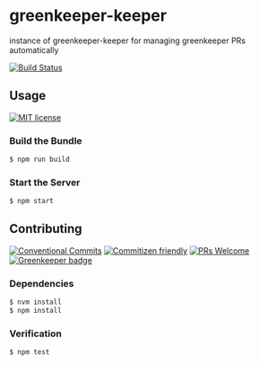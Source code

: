 # greenkeeper-keeper

instance of greenkeeper-keeper for managing greenkeeper PRs automatically

<!-- status badges -->
[![Build Status][ci-badge]][ci-link]

## Usage

<!-- consumer badges -->
[![MIT license][license-badge]][license-link]

### Build the Bundle

```sh
$ npm run build
```

### Start the Server

```sh
$ npm start
```

## Contributing

<!-- contribution badges -->
[![Conventional Commits][commit-convention-badge]][commit-convention-link]
[![Commitizen friendly][commitizen-badge]][commitizen-link]
[![PRs Welcome][PRs-badge]][PRs-link]
[![Greenkeeper badge](https://badges.greenkeeper.io/form8ion/greenkeeper-keeper.svg)](https://greenkeeper.io/)

### Dependencies

```sh
$ nvm install
$ npm install
```

### Verification

```sh
$ npm test
```

[license-link]: LICENSE
[license-badge]: https://img.shields.io/github/license/form8ion/greenkeeper-keeper.svg
[ci-link]: https://travis-ci.com/form8ion/greenkeeper-keeper
[ci-badge]: https://img.shields.io/travis/com/form8ion/greenkeeper-keeper/master.svg
[commit-convention-link]: https://conventionalcommits.org
[commit-convention-badge]: https://img.shields.io/badge/Conventional%20Commits-1.0.0-yellow.svg
[commitizen-link]: http://commitizen.github.io/cz-cli/
[commitizen-badge]: https://img.shields.io/badge/commitizen-friendly-brightgreen.svg
[PRs-link]: http://makeapullrequest.com
[PRs-badge]: https://img.shields.io/badge/PRs-welcome-brightgreen.svg
